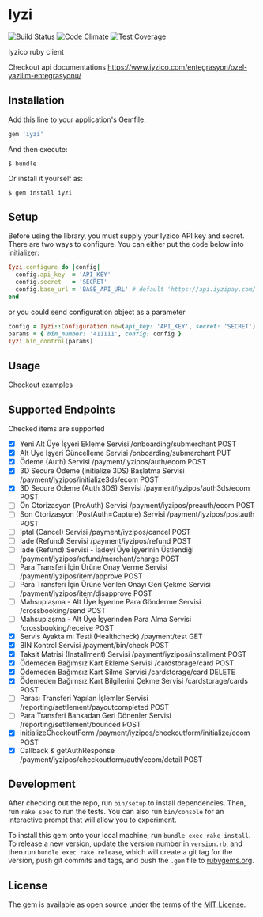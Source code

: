 # Iyzi

[![Build Status](https://travis-ci.org/parasutcom/iyzi.svg?branch=master)](https://travis-ci.org/parasutcom/iyzi)
[![Code Climate](https://codeclimate.com/github/parasutcom/iyzi/badges/gpa.svg)](https://codeclimate.com/github/parasutcom/iyzi)
[![Test Coverage](https://codeclimate.com/github/parasutcom/iyzi/badges/coverage.svg)](https://codeclimate.com/github/parasutcom/iyzi/coverage)

Iyzico ruby client

Checkout api documentations
https://www.iyzico.com/entegrasyon/ozel-yazilim-entegrasyonu/

## Installation

Add this line to your application's Gemfile:

```ruby
gem 'iyzi'
```

And then execute:

    $ bundle

Or install it yourself as:

    $ gem install iyzi

## Setup

Before using the library, you must supply your Iyzico API key and secret. There are two ways to configure. You can either put the code below into initializer:
```ruby
Iyzi.configure do |config|
  config.api_key  = 'API_KEY'
  config.secret   = 'SECRET'
  config.base_url = 'BASE_API_URL' # default 'https://api.iyzipay.com/' if not specified
end
```
or you could send configuration object as a parameter
```ruby
config = Iyzi::Configuration.new(api_key: 'API_KEY', secret: 'SECRET')
params = { bin_number: '411111', config: config }
Iyzi.bin_control(params)
```

## Usage

Checkout [examples](examples.md)

## Supported Endpoints
Checked items are supported

- [x] Yeni Alt Üye İşyeri Ekleme Servisi /onboarding/submerchant POST
- [x] Alt Üye İşyeri Güncelleme Servisi /onboarding/submerchant PUT
- [x] Ödeme (Auth) Servisi /payment/iyzipos/auth/ecom POST
- [x] 3D Secure Ödeme (initialize 3DS) Başlatma Servisi /payment/iyzipos/initialize3ds/ecom POST
- [x] 3D Secure Ödeme (Auth 3DS) Servisi /payment/iyzipos/auth3ds/ecom POST
- [ ] Ön Otorizasyon (PreAuth) Servisi /payment/iyzipos/preauth/ecom POST
- [ ] Son Otorizasyon (PostAuth=Capture) Servisi /payment/iyzipos/postauth POST
- [ ] İptal (Cancel) Servisi /payment/iyzipos/cancel POST
- [ ] İade (Refund) Servisi /payment/iyzipos/refund POST
- [ ] İade (Refund) Servisi - İadeyi Üye İşyerinin Üstlendiği /payment/iyzipos/refund/merchant/charge POST
- [ ] Para Transferi İçin Ürüne Onay Verme Servisi /payment/iyzipos/item/approve POST
- [ ] Para Transferi İçin Ürüne Verilen Onayı Geri Çekme Servisi /payment/iyzipos/item/disapprove POST
- [ ] Mahsuplaşma - Alt Üye İşyerine Para Gönderme Servisi /crossbooking/send POST
- [ ] Mahsuplaşma - Alt Üye İşyerinden Para Alma Servisi /crossbooking/receive POST
- [x] Servis Ayakta mı Testi (Healthcheck) /payment/test GET
- [x] BIN Kontrol Servisi /payment/bin/check POST
- [x] Taksit Matrisi (Installment) Servisi /payment/iyzipos/installment POST
- [x] Ödemeden Bağımsız Kart Ekleme Servisi /cardstorage/card POST
- [x] Ödemeden Bağımsız Kart Silme Servisi /cardstorage/card DELETE
- [x] Ödemeden Bağımsız Kart Bilgilerini Çekme Servisi /cardstorage/cards POST
- [ ] Parası Transferi Yapılan İşlemler Servisi /reporting/settlement/payoutcompleted POST
- [ ] Para Transferi Bankadan Geri Dönenler Servisi /reporting/settlement/bounced POST
- [x] initializeCheckoutForm /payment/iyzipos/checkoutform/initialize/ecom POST
- [x] Callback & getAuthResponse /payment/iyzipos/checkoutform/auth/ecom/detail POST

## Development

After checking out the repo, run `bin/setup` to install dependencies. Then, run `rake spec` to run the tests. You can also run `bin/console` for an interactive prompt that will allow you to experiment.

To install this gem onto your local machine, run `bundle exec rake install`. To release a new version, update the version number in `version.rb`, and then run `bundle exec rake release`, which will create a git tag for the version, push git commits and tags, and push the `.gem` file to [rubygems.org](https://rubygems.org).

## License

The gem is available as open source under the terms of the [MIT License](http://opensource.org/licenses/MIT).

